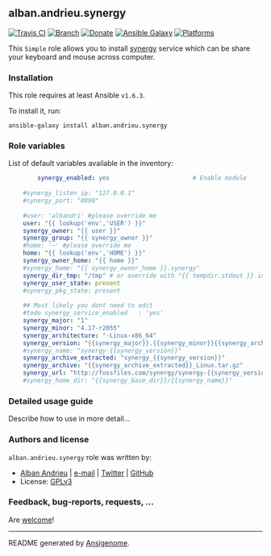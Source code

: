## alban.andrieu.synergy

[![Travis CI](http://img.shields.io/travis/AlbanAndrieu/ansible-synergy.svg?style=flat)](http://travis-ci.org/AlbanAndrieu/ansible-synergy) [![Branch](http://img.shields.io/github/tag/AlbanAndrieu/ansible-synergy.svg?style=flat-square)](https://github.com/AlbanAndrieu/ansible-synergy/tree/master) [![Donate](https://img.shields.io/gratipay/AlbanAndrieu.svg?style=flat)](https://www.gratipay.com/AlbanAndrieu)  [![Ansible Galaxy](http://img.shields.io/badge/galaxy-alban.andrieu.synergy-blue.svg?style=flat)](https://galaxy.ansible.com/list#/roles/2206) [![Platforms](http://img.shields.io/badge/platforms-ubuntu-lightgrey.svg?style=flat)](#)

This ``Simple`` role allows you to install [synergy](http://fr.wikipedia.org/wiki/Synergy_(logiciel)) service
which can be share your keyboard and mouse across computer.

### Installation

This role requires at least Ansible `v1.6.3`. 

To install it, run:

    ansible-galaxy install alban.andrieu.synergy



### Role variables

List of default variables available in the inventory:

```yaml
        synergy_enabled: yes                       # Enable module
    
    #synergy_listen_ip: "127.0.0.1"
    #synergy_port: "8090"
    
    #user: 'albandri' #please override me
    user: "{{ lookup('env','USER') }}"
    synergy_owner: "{{ user }}" 
    synergy_group: "{{ synergy_owner }}"
    #home: '~' #please override me
    home: "{{ lookup('env','HOME') }}"
    synergy_owner_home: "{{ home }}"
    #synergy_home: "{{ synergy_owner_home }}.synergy"
    synergy_dir_tmp: "/tmp" # or override with "{{ tempdir.stdout }} in order to have be sure to download the file"
    synergy_user_state: present
    #synergy_pkg_state: present
    
    ## Most likely you dont need to edit 
    #todo synergy_service_enabled   : 'yes'
    synergy_major: "1"
    synergy_minor: "4.17-r2055"
    synergy_architecture: "-Linux-x86_64"
    synergy_version: "{{synergy_major}}.{{synergy_minor}}{{synergy_architecture}}"
    #synergy_name: "synergy-{{synergy_version}}"
    synergy_archive_extracted: "synergy_{{synergy_version}}"
    synergy_archive: "{{synergy_archive_extracted}}_Linux.tar.gz"
    synergy_url: "http://fossfiles.com/synergy/synergy-{{synergy_version}}.deb"
    #synergy_home_dir: "{{synergy_base_dir}}/{{synergy_name}}"
```


### Detailed usage guide

Describe how to use in more detail...


### Authors and license

`alban.andrieu.synergy` role was written by:
- [Alban Andrieu](fr.linkedin.com/in/nabla/) | [e-mail](mailto:alban.andrieu@free.fr) | [Twitter](https://twitter.com/AlbanAndrieu) | [GitHub](https://github.com/AlbanAndrieu)
- License: [GPLv3](https://tldrlegal.com/license/gnu-general-public-license-v3-%28gpl-3%29)

### Feedback, bug-reports, requests, ...

Are [welcome](https://github.com/AlbanAndrieu/ansible-synergy/issues)!

***

README generated by [Ansigenome](https://github.com/nickjj/ansigenome/).
